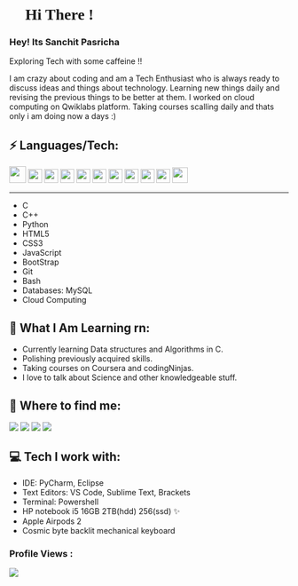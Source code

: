 <h1 style="font-family: 'JetBrains Mono'"> 👋 Hi There ! </h1>
<h3>Hey! Its Sanchit Pasricha</h3>

Exploring Tech with some caffeine !!

I am crazy about coding and am a Tech Enthusiast who is always ready to discuss ideas and things about technology. Learning new things daily and revising the previous things to be better at them. I worked on cloud computing on Qwiklabs platform. Taking courses scalling daily and thats only i am doing now a days :)

## ⚡ Languages/Tech:
<p>	
<img src = "https://cdn.iconscout.com/icon/free/png-512/c-programming-569564.png" width="30">
<img src = "https://user-images.githubusercontent.com/42747200/46140125-da084900-c26d-11e8-8ea7-c45ae6306309.png" width="25">
<img src = "https://cdn3.iconfinder.com/data/icons/logos-and-brands-adobe/512/267_Python-512.png" width = "25">
<img src = "https://cdn.iconscout.com/icon/free/png-256/html5-40-1175193.png" width = "25">
<img src = "https://cdn4.iconfinder.com/data/icons/social-media-logos-6/512/121-css3-512.png" width = "25">
<img src = "https://upload.wikimedia.org/wikipedia/commons/thumb/9/99/Unofficial_JavaScript_logo_2.svg/1024px-Unofficial_JavaScript_logo_2.svg.png" width = "25">
<img src = "https://cdn.iconscout.com/icon/free/png-256/bootstrap-226077.png" width = "25">
<img src = "https://cdn3.iconfinder.com/data/icons/social-media-2169/24/social_media_social_media_logo_git-512.png" width = "25">
<img src="https://cdn1.iconfinder.com/data/icons/flat-rounded-icons/48/ico-26-512.png" width="25">
<img src = "https://i2.wp.com/blogs.perficient.com/files/2015/09/Azure-SQL-Database.png?fit=512%2C512&ssl=1" width = "25">
<img src = "https://www.searchpng.com/wp-content/uploads/2019/02/Google-Cloud-Logo-PNG-Image.png" width="28">	
</p>
<hr>

 - C
 - C++
 - Python 
 - HTML5 
 - CSS3 
 - JavaScript 
 - BootStrap
 - Git
 - Bash
 - Databases: MySQL   
 - Cloud Computing

##  👀 What I Am Learning rn:

- Currently learning Data structures and Algorithms in C.
- Polishing previously acquired skills.
- Taking courses on Coursera and codingNinjas.
- I love to talk about Science and other knowledgeable stuff. 

##  💬 Where to find me:

 <a href="https://www.linkedin.com/in/sanchit-pasricha/"><img src="https://img.shields.io/badge/Sanchit Pasricha-%230077B5.svg?&style=for-the-badge&logo=linkedin&logoColor=white" ></a> 
 <a href="https://twitter.com/Sanchit_2908"><img src="https://img.shields.io/badge/Sanchit Pasricha-%230077B5.svg?&style=for-the-badge&logo=Twitter&logoColor=white" ></a> 
 <a href="mailto:sanchit0229@gmail.com"><img src="https://img.shields.io/badge/sanchit0229@gmail.com-%23D14836.svg?&style=for-the-badge&logo=gmail&logoColor=white"></a>
 <a  href="https://www.instagram.com/p.sanchit_pvt.exe/"><img src="https://img.shields.io/badge/@p.sanchit_pvt.exe-%23E4405F.svg?&style=for-the-badge&logo=instagram&logoColor=white"></a>

##  💻 Tech I work with:

 - IDE: PyCharm, Eclipse
 - Text Editors: VS Code, Sublime Text, Brackets
 - Terminal: Powershell
 - HP notebook i5 16GB 2TB(hdd) 256(ssd) ✨
 - Apple Airpods 2
 - Cosmic byte backlit mechanical keyboard
			
 ### Profile Views :<br>
 
  <img src="https://profile-counter.glitch.me/sanchitpasricha/count.svg" />


 
